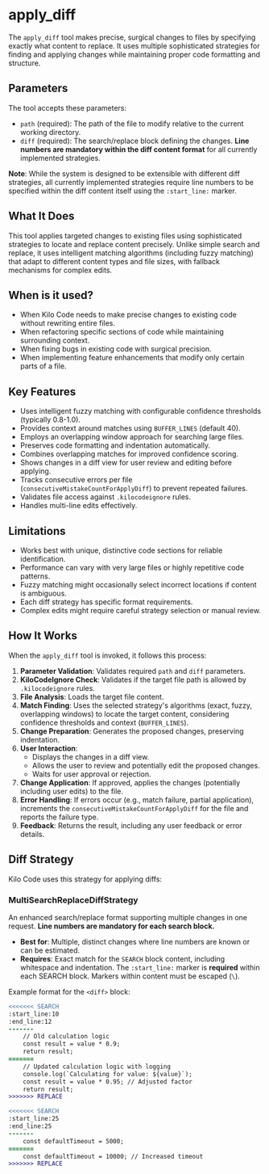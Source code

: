 # apply_diff

The `apply_diff` tool makes precise, surgical changes to files by specifying exactly what content to replace. It uses multiple sophisticated strategies for finding and applying changes while maintaining proper code formatting and structure.

## Parameters

The tool accepts these parameters:

- `path` (required): The path of the file to modify relative to the current working directory.
- `diff` (required): The search/replace block defining the changes. **Line numbers are mandatory within the diff content format** for all currently implemented strategies.

**Note**: While the system is designed to be extensible with different diff strategies, all currently implemented strategies require line numbers to be specified within the diff content itself using the `:start_line:` marker.

## What It Does

This tool applies targeted changes to existing files using sophisticated strategies to locate and replace content precisely. Unlike simple search and replace, it uses intelligent matching algorithms (including fuzzy matching) that adapt to different content types and file sizes, with fallback mechanisms for complex edits.

## When is it used?

- When Kilo Code needs to make precise changes to existing code without rewriting entire files.
- When refactoring specific sections of code while maintaining surrounding context.
- When fixing bugs in existing code with surgical precision.
- When implementing feature enhancements that modify only certain parts of a file.

## Key Features

- Uses intelligent fuzzy matching with configurable confidence thresholds (typically 0.8-1.0).
- Provides context around matches using `BUFFER_LINES` (default 40).
- Employs an overlapping window approach for searching large files.
- Preserves code formatting and indentation automatically.
- Combines overlapping matches for improved confidence scoring.
- Shows changes in a diff view for user review and editing before applying.
- Tracks consecutive errors per file (`consecutiveMistakeCountForApplyDiff`) to prevent repeated failures.
- Validates file access against `.kilocodeignore` rules.
- Handles multi-line edits effectively.

## Limitations

- Works best with unique, distinctive code sections for reliable identification.
- Performance can vary with very large files or highly repetitive code patterns.
- Fuzzy matching might occasionally select incorrect locations if content is ambiguous.
- Each diff strategy has specific format requirements.
- Complex edits might require careful strategy selection or manual review.

## How It Works

When the `apply_diff` tool is invoked, it follows this process:

1.  **Parameter Validation**: Validates required `path` and `diff` parameters.
2.  **KiloCodeIgnore Check**: Validates if the target file path is allowed by `.kilocodeignore` rules.
3.  **File Analysis**: Loads the target file content.
4.  **Match Finding**: Uses the selected strategy's algorithms (exact, fuzzy, overlapping windows) to locate the target content, considering confidence thresholds and context (`BUFFER_LINES`).
5.  **Change Preparation**: Generates the proposed changes, preserving indentation.
6.  **User Interaction**:
    - Displays the changes in a diff view.
    - Allows the user to review and potentially edit the proposed changes.
    - Waits for user approval or rejection.
7.  **Change Application**: If approved, applies the changes (potentially including user edits) to the file.
8.  **Error Handling**: If errors occur (e.g., match failure, partial application), increments the `consecutiveMistakeCountForApplyDiff` for the file and reports the failure type.
9.  **Feedback**: Returns the result, including any user feedback or error details.

## Diff Strategy

Kilo Code uses this strategy for applying diffs:

### MultiSearchReplaceDiffStrategy

An enhanced search/replace format supporting multiple changes in one request. **Line numbers are mandatory for each search block.**

- **Best for**: Multiple, distinct changes where line numbers are known or can be estimated.
- **Requires**: Exact match for the `SEARCH` block content, including whitespace and indentation. The `:start_line:` marker is **required** within each SEARCH block. Markers within content must be escaped (`\`).

Example format for the `<diff>` block:

```diff
<<<<<<< SEARCH
:start_line:10
:end_line:12
-------
    // Old calculation logic
    const result = value * 0.9;
    return result;
=======
    // Updated calculation logic with logging
    console.log(`Calculating for value: ${value}`);
    const result = value * 0.95; // Adjusted factor
    return result;
>>>>>>> REPLACE

<<<<<<< SEARCH
:start_line:25
:end_line:25
-------
    const defaultTimeout = 5000;
=======
    const defaultTimeout = 10000; // Increased timeout
>>>>>>> REPLACE
```
